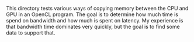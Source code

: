 This directory tests various ways of copying memory between the CPU
and GPU in an OpenCL program. The goal is to determine how much time
is spend on bandwidth and how much is spent on latency. My experience
is that bandwidth time dominates very quickly, but the goal is to find
some data to support that.

